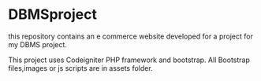 # DBMSproject
this repository contains an e commerce website developed for a project for my DBMS project. 

This project uses Codeigniter PHP framework and bootstrap. 
All Bootstrap files,images or js scripts are in assets folder.


